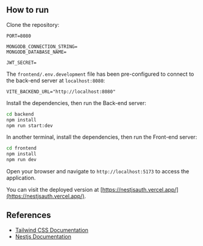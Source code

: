 ## How to run

Clone the repository:
```
PORT=8080

MONGODB_CONNECTION_STRING=
MONGODB_DATABASE_NAME=

JWT_SECRET=
```

The `frontend/.env.development` file has been pre-configured to connect to the back-end server at `localhost:8080`:

```env
VITE_BACKEND_URL="http://localhost:8080"
```

Install the dependencies, then run the Back-end server:

```bash
cd backend
npm install
npm run start:dev
```
In another terminal, install the dependencies, then run the Front-end server:

```bash
cd frontend
npm install
npm run dev
```
Open your browser and navigate to `http://localhost:5173` to access the application.

You can visit the deployed version at [https://nestjsauth.vercel.app/](https://nestjsauth.vercel.app/).

## References

-   [Tailwind CSS Documentation](https://tailwindcss.com/docs/)
-   [Nestjs Documentation](https://docs.nestjs.com/)
